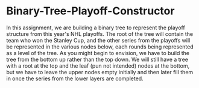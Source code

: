 # Binary-Tree-Playoff-Constructor
In this assignment, we are building a binary tree to represent the playoff structure from this year's NHL playoffs. The root of the tree will contain the team who won the Stanley Cup, and the other series from the playoffs will be represented in the various nodes below, each rounds being represented as a level of the tree. As you might begin to envision, we have to build the tree from the bottom up rather than the top down. We will still have a tree with a root at the top and the leaf (pun not intended) nodes at the bottom, but we have to leave the upper nodes empty initially and then later fill them in once the series from the lower layers are completed.
